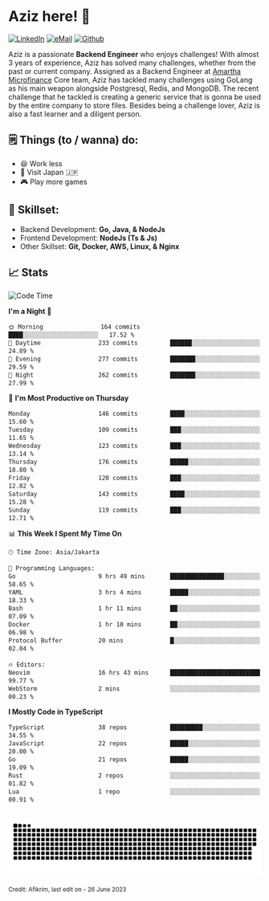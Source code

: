 # Aziz here! 👋

[![LinkedIn](https://img.shields.io/static/v1?message=afikrim&logo=linkedin&label=&color=0077B5&logoColor=white&labelColor=&style=for-the-badge)](https://www.linkedin.com/in/afikrim)
[![eMail](https://img.shields.io/static/v1?message=afikrim10@gmail.com&logo=gmail&label=&color=D14836&logoColor=white&labelColor=&style=for-the-badge)](mailto:afikrim10@gmail.com)
[![Github](https://komarev.com/ghpvc/?username=afikrim&label=Visitors&style=for-the-badge)](https://www.github.com/afikrim)

<!--Introduction-->
Aziz is a passionate **Backend Engineer** who enjoys challenges! With almost 3 years of experience, Aziz has solved many challenges, whether from the past or current company. Assigned as a Backend Engineer at [Amartha Microfinance](https://amartha.com) Core team, Aziz has tackled many challenges using GoLang as his main weapon alongside Postgresql, Redis, and MongoDB. The recent challenge that he tackled is creating a generic service that is gonna be used by the entire company to store files. Besides being a challenge lover, Aziz is also a fast learner and a diligent person.

<!--Things TODO-->
## 🗒️ Things (to / wanna) do:

- 😆 Work less
- 🚀 Visit Japan 🇯🇵
- 🎮 Play more games

<!--Skillset-->
## 🏅 Skillset:

- Backend Development: **Go, Java, & NodeJs**
- Frontend Development: **NodeJs (Ts & Js)**
- Other Skillset: **Git, Docker, AWS, Linux, & Nginx**

## 📈 Stats  

<!--START_SECTION:waka-->
![Code Time](http://img.shields.io/badge/Code%20Time-1%2C257%20hrs%2030%20mins-blue)

**I'm a Night 🦉** 

```text
🌞 Morning                164 commits         ████░░░░░░░░░░░░░░░░░░░░░   17.52 % 
🌆 Daytime                233 commits         ██████░░░░░░░░░░░░░░░░░░░   24.89 % 
🌃 Evening                277 commits         ███████░░░░░░░░░░░░░░░░░░   29.59 % 
🌙 Night                  262 commits         ███████░░░░░░░░░░░░░░░░░░   27.99 % 
```
📅 **I'm Most Productive on Thursday** 

```text
Monday                   146 commits         ████░░░░░░░░░░░░░░░░░░░░░   15.60 % 
Tuesday                  109 commits         ███░░░░░░░░░░░░░░░░░░░░░░   11.65 % 
Wednesday                123 commits         ███░░░░░░░░░░░░░░░░░░░░░░   13.14 % 
Thursday                 176 commits         █████░░░░░░░░░░░░░░░░░░░░   18.80 % 
Friday                   120 commits         ███░░░░░░░░░░░░░░░░░░░░░░   12.82 % 
Saturday                 143 commits         ████░░░░░░░░░░░░░░░░░░░░░   15.28 % 
Sunday                   119 commits         ███░░░░░░░░░░░░░░░░░░░░░░   12.71 % 
```


📊 **This Week I Spent My Time On** 

```text
🕑︎ Time Zone: Asia/Jakarta

💬 Programming Languages: 
Go                       9 hrs 49 mins       ███████████████░░░░░░░░░░   58.65 % 
YAML                     3 hrs 4 mins        █████░░░░░░░░░░░░░░░░░░░░   18.33 % 
Bash                     1 hr 11 mins        ██░░░░░░░░░░░░░░░░░░░░░░░   07.09 % 
Docker                   1 hr 10 mins        ██░░░░░░░░░░░░░░░░░░░░░░░   06.98 % 
Protocol Buffer          20 mins             █░░░░░░░░░░░░░░░░░░░░░░░░   02.04 % 

🔥 Editors: 
Neovim                   16 hrs 43 mins      █████████████████████████   99.77 % 
WebStorm                 2 mins              ░░░░░░░░░░░░░░░░░░░░░░░░░   00.23 % 
```

**I Mostly Code in TypeScript** 

```text
TypeScript               38 repos            █████████░░░░░░░░░░░░░░░░   34.55 % 
JavaScript               22 repos            █████░░░░░░░░░░░░░░░░░░░░   20.00 % 
Go                       21 repos            █████░░░░░░░░░░░░░░░░░░░░   19.09 % 
Rust                     2 repos             ░░░░░░░░░░░░░░░░░░░░░░░░░   01.82 % 
Lua                      1 repo              ░░░░░░░░░░░░░░░░░░░░░░░░░   00.91 % 
```




<!--END_SECTION:waka-->


<br clear="both">

<div align="center">
  <img src="https://raw.githubusercontent.com/afikrim/afikrim/output/snake.svg" alt="Snake animation" />
</div>


<sub>Credit: Afikrim, last edit on - 26 June 2023</sub>
